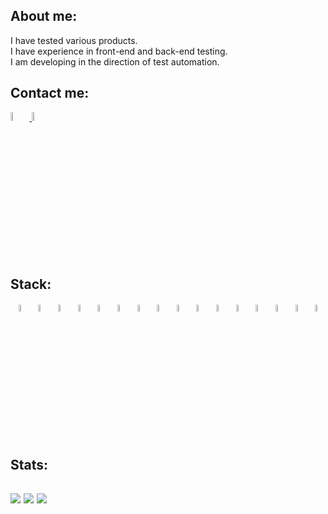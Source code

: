 
  ## About me:
I have tested various products.<br>
I have experience in front-end and back-end testing.<br>
I am developing in the direction of test automation.<br>
  
  ## Contact me: 
  <div id="badges">
  <a href="https://www.linkedin.com/in/ilya-sliadnev/">
    <img width="6%" src="images/logo/Linkedin.png" alt="LinkedIn Badge"/>
  </a>
  <a href="https://t.me/Elieeeya">
    <img width="6%" src="images/logo/Telegram.svg" alt="Telegram Badge"/>
  </a>
</div>
  
  
  
 ## Stack:
 <p align="center">
<img width="5.5%" title="PyCharm" src="images/logo/69f34fcc30c8cd8d44731eb63f403f5e.svg">
<img width="5.5%" title="Python" src="images/logo/40cdd3a2e5572793ad34d382d04c21f8.svg">
<img width="5.5%" title="Pytest" src="images/logo/7935342fc7ac6aeea1e80f989e9739fd.svg">
<img width="5.5%" title="Selene" src="images/logo/e0cabcb69a2df1e6b1086292c020a4a7.png">
<img width="5.5%" title="Selenium" src="images/logo/f406ca9f5235cc225e7eaa9392a3f95a.png">
<img width="5.5%" title="Selenoid" src="images/logo/40ba0a9a145340d913192bff0f6c6b77.svg">
<img width="5.5%" title="Allure Report" src="images/logo/c79ab1cf937ba73a952a0a02a11e9469.svg">
<img width="5.5%" title="GitHub" src="images/logo/fd6e833503e0e9255ae86ec12fcd6a82.svg">
<img width="5.5%" title="Jenkins" src="images/logo/2ec41c19823d5239d3b6c540cfe97202.svg">
<img width="5.5%" title="Docker" src="images/logo/c8dff31ce0854741a2ba5feb45b40a3b.svg">
<img width="5.5%" title="Allure TEstOps" src="images/logo/32108dd5b6c9c9c3cf4220fe6b2cc7fc.svg">
<img width="5.5%" title="Requests" src="images/logo/2c222c3222762f8e1c196e40e43282f5.png">
<img width="5.5%" title="Appium" src="images/logo/d5953e3d38225dd651184b4594889bea.svg">
<img width="5.5%" title="Browserstack" src="images/logo/318c85205ecd71efb889108bdbae5e7f.svg">
<img width="5.5%" title="Telegram" src="images/logo/Telegram.svg">
<img width="5.5%" title="Jira" src="images/logo/9b3a202b7545bfb958527fc1d9583eb5.svg">
<br>

## Stats:
![](http://github-profile-summary-cards.vercel.app/api/cards/stats?username=Elieeeya)
![](http://github-profile-summary-cards.vercel.app/api/cards/repos-per-language?username=Elieeeya) 
![](https://github-profile-summary-cards.vercel.app/api/cards/profile-details?username=Elieeeya)
---
